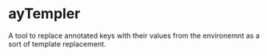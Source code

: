 # ayTempler
A tool to replace annotated keys with their values from the environemnt as a sort of template replacement.
